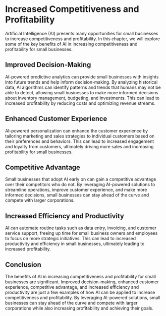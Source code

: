 Increased Competitiveness and Profitability
=========================================================================================

Artificial Intelligence (AI) presents many opportunities for small businesses to increase competitiveness and profitability. In this chapter, we will explore some of the key benefits of AI in increasing competitiveness and profitability for small businesses.

Improved Decision-Making
------------------------

AI-powered predictive analytics can provide small businesses with insights into future trends and help inform decision-making. By analyzing historical data, AI algorithms can identify patterns and trends that humans may not be able to detect, allowing small businesses to make more informed decisions about inventory management, budgeting, and investments. This can lead to increased profitability by reducing costs and optimizing revenue streams.

Enhanced Customer Experience
----------------------------

AI-powered personalization can enhance the customer experience by tailoring marketing and sales strategies to individual customers based on their preferences and behaviors. This can lead to increased engagement and loyalty from customers, ultimately driving more sales and increasing profitability for small businesses.

Competitive Advantage
---------------------

Small businesses that adopt AI early on can gain a competitive advantage over their competitors who do not. By leveraging AI-powered solutions to streamline operations, improve customer experience, and make more informed decisions, small businesses can stay ahead of the curve and compete with larger corporations.

Increased Efficiency and Productivity
-------------------------------------

AI can automate routine tasks such as data entry, invoicing, and customer service support, freeing up time for small business owners and employees to focus on more strategic initiatives. This can lead to increased productivity and efficiency in small businesses, ultimately leading to increased profitability.

Conclusion
----------

The benefits of AI in increasing competitiveness and profitability for small businesses are significant. Improved decision-making, enhanced customer experience, competitive advantage, and increased efficiency and productivity are just a few examples of how AI can be applied to increase competitiveness and profitability. By leveraging AI-powered solutions, small businesses can stay ahead of the curve and compete with larger corporations while also increasing profitability and achieving their goals.
